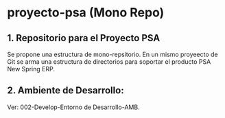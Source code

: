 # proyecto-psa (Mono Repo)


## 1. Repositorio para el Proyecto PSA

Se propone una estructura de mono-repsitorio. En un mismo proyeecto de Git se arma una estructura de directorios para soportar el producto PSA New Spring ERP.

## 2. Ambiente de Desarrollo:

Ver: 002-Develop-Entorno de Desarrollo-AMB.